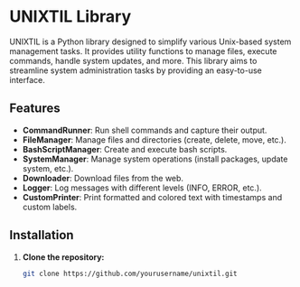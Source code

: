 # UNIXTIL Library

UNIXTIL is a Python library designed to simplify various Unix-based system management tasks. It provides utility functions to manage files, execute commands, handle system updates, and more. This library aims to streamline system administration tasks by providing an easy-to-use interface.

## Features

- **CommandRunner**: Run shell commands and capture their output.
- **FileManager**: Manage files and directories (create, delete, move, etc.).
- **BashScriptManager**: Create and execute bash scripts.
- **SystemManager**: Manage system operations (install packages, update system, etc.).
- **Downloader**: Download files from the web.
- **Logger**: Log messages with different levels (INFO, ERROR, etc.).
- **CustomPrinter**: Print formatted and colored text with timestamps and custom labels.

## Installation

1. **Clone the repository:**

   ```bash
   git clone https://github.com/yourusername/unixtil.git
